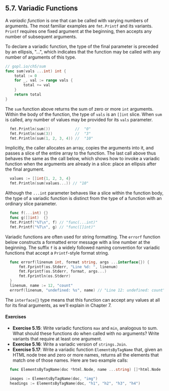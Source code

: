 ## 5.7. Variadic Functions 

A *variadic function* is one that can be called with varying numbers of arguments. The most familiar examples are `fmt.Printf` and its variants. `Printf` requires one fixed argument at the beginning, then accepts any number of subsequent arguments.

To declare a variadic function, the type of the final parameter is preceded by an ellipsis, "...", which indicates that the function may be called with any number of arguments of this type.
```go
// gopl.io/ch5/sum
func sum(vals ...int) int {
	total := 0
	for _, val := range vals {
		total += val
	}
	return total
}
```
The `sum` function above returns the sum of zero or more `int` arguments. Within the body of the function, the type of `vals` is an `[]int` slice. When `sum` is called, any number of values may be provided for its `vals` parameter.
```go
  fmt.Println(sum())           //  "0"
  fmt.Println(sum(3))          //  "3"
  fmt.Println(sum(1, 2, 3, 4)) //  "10"
```
Implicitly, the caller allocates an array, copies the arguments into it, and passes a slice of the entire array to the function. The last call above thus behaves the same as the call below, which shows how to invoke a variadic function when the arguments are already in a slice: place an ellipsis after the final argument.
```go
  values := []int{1, 2, 3, 4}
  fmt.Println(sum(values...)) // "10"
```

Although the `...int` parameter behaves like a slice within the function body, the type of a variadic function is distinct from the type of a function with an ordinary slice parameter.
```go
  func f(...int) {}
  func g([]int)  {}
  fmt.Printf("%T\n", f) // "func(...int)"
  fmt.Printf("%T\n", g) // "func([]int)"
```
Variadic functions are often used for string formatting. The `errorf` function below constructs a formatted error message with a line number at the beginning. The suffix `f` is a widely followed naming convention for variadic functions that accept a `Printf`-style format string.
```go
  func errorf(linenum int, format string, args ...interface{}) {
      fmt.Fprintf(os.Stderr, "Line %d: ", linenum)
      fmt.Fprintf(os.Stderr, format, args...)
      fmt.Fprintln(os.Stderr)
  }
  linenum, name := 12, "count"
  errorf(linenum, "undefined: %s", name) // "Line 12: undefined: count"
```
The `interface{}` type means that this function can accept any values at all for its final arguments, as we’ll explain in Chapter 7.

#### Exercises
- **Exercise 5.15**: Write variadic functions `max` and `min`, analogous to sum. What should these functions do when called with no arguments? Write variants that require at least one argument.
- **Exercise 5.16**: Write a variadic version of `strings.Join`.
- **Exercise 5.17**: Write a variadic function `ElementsByTagName` that, given an HTML node tree and zero or more names, returns all the elements that match one of those names. Here are two example calls:
```go
  func ElementsByTagName(doc *html.Node, name ...string) []*html.Node

  images := ElementsByTagName(doc, "img")
  headings := ElementsByTagName(doc, "h1", "h2", "h3", "h4")
```
